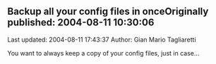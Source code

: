 ## Backup all your config files in onceOriginally published: 2004-08-11 10:30:06 
Last updated: 2004-08-11 17:43:37 
Author: Gian Mario Tagliaretti 
 
You want to always keep a copy of your config files, just in case...